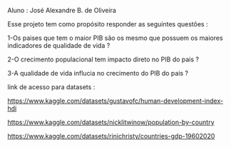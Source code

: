 Aluno : José Alexandre B. de Oliveira

Esse projeto tem como propósito responder as seguintes questões :

1-Os paises que tem o maior PIB são os mesmo que possuem os maiores indicadores de qualidade de vida ?

2-O crecimento populacional tem impacto direto no PIB do pais ?

3-A qualidade de vida influcia no crecimento do PIB do pais ?

link de acesso para datasets :

https://www.kaggle.com/datasets/gustavofc/human-development-index-hdi

https://www.kaggle.com/datasets/nicklitwinow/population-by-country

https://www.kaggle.com/datasets/rinichristy/countries-gdp-19602020
